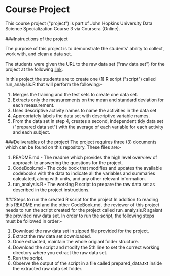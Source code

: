 # Course Project
This course project ("project") is part of John Hopkins University Data Science Specialization Course 3 via Coursera (Online).

###Instructions of the project

The purpose of this project is to demonstrate the students' ability to collect, work with, and clean a data set.

The students were given the URL to the raw data set ("raw data set") for the project at the following [link](https://d396qusza40orc.cloudfront.net/getdata%2Fprojectfiles%2FUCI%20HAR%20Dataset.zip).

In this project the students are to create one (1) R script ("script") called run_analysis.R that will perform the following:-

1. Merges the training and the test sets to create one data set.
2. Extracts only the measurements on the mean and standard deviation for each measurement.
3. Uses descriptive activity names to name the activities in the data set
4. Appropriately labels the data set with descriptive variable names.
5. From the data set in step 4, creates a second, independent tidy data set ("prepared data set") with the average of each variable for each activity and each subject.

###Deliverables of the project
The project requires three (3) documents which can be found on this repository. These files are:-

1. README.md - The readme which provides the high level overview of approach to answering the questions for the project.
2. CodeBook.md - The code book that modifies and updates the available codebooks with the data to indicate all the variables and summaries calculated, along with units, and any other relevant information.
3. run_analysis.R - The working R script to prepare the raw data set as described in the project instructions. 

###Steps to run the created R script for the project
In addition to reading this README.md and the other CodeBook.md, the reviewer of this project needs to run the script created for the project called run_analysis.R agaisnt the provided raw data set. In order to run the script, the following steps must be followed in order:-

1. Download the raw data set in zipped file provided for the project.
2. Extract the raw data set downloaded.
3. Once extracted, maintain the whole origianl folder structure. 
4. Download the script and modify the 5th line to set the correct working directory where you extract the raw data set.
5. Run the script.
6. Observe the output of the script in a file called prepared_data.txt inside the extracted raw data set folder.
